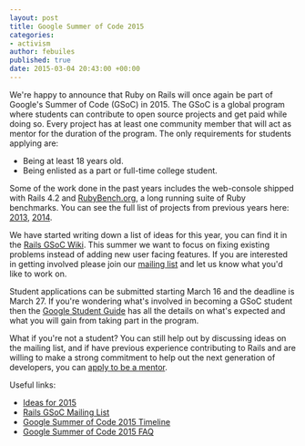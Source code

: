 ```yaml
---
layout: post
title: Google Summer of Code 2015
categories:
- activism
author: febuiles
published: true
date: 2015-03-04 20:43:00 +00:00
---
```

We're happy to announce that Ruby on Rails will once again be part of Google's Summer of Code
(GSoC) in 2015. The GSoC is a global program where students can contribute to open source projects
and get paid while doing so. Every project has at least one community member that will act
as mentor for the duration of the program. The only requirements for students applying are:

* Being at least 18 years old.
* Being enlisted as a part or full-time college student.

Some of the work done in the past years includes the web-console shipped with Rails 4.2 and
[RubyBench.org][rubybench], a long running suite of Ruby benchmarks. You can see the
full list of projects from previous years here: [2013][projects-2013], [2014][projects-2014].

We have started writing down a list of ideas for this year, you can find it in the [Rails GSoC
Wiki][ideas]. This summer we want to focus on fixing
existing problems instead of adding new user facing features. If you are interested in
getting involved please join our [mailing list][ml] and let us know what you'd like to
work on.

Student applications can be submitted starting March 16 and the deadline is March 27. If you're
wondering what's involved in becoming a GSoC student then the [Google Student
Guide][student-guide] has all the details on what's expected and what
you will gain from taking part in the program.

What if you're not a student? You can still help out by discussing ideas on the mailing list,
and if have previous experience contributing to Rails and are willing to make a strong commitment to
help out the next generation of developers, you can [apply to be a
mentor][melange].

Useful links:

* [Ideas for 2015][ideas]
* [Rails GSoC Mailing List][ml]
* [Google Summer of Code 2015 Timeline][timeline]
* [Google Summer of Code 2015 FAQ][faq]

[ideas]: https://github.com/railsgsoc/ideas/wiki/2015-Ideas
[ml]: http://groups.google.com/forum/#!forum/rubyonrails-gsoc
[rubybench]: http://rubybench.org/
[projects-2013]: http://weblog.rubyonrails.org/2013/5/27/rails-google-summer-of-code-projects/
[projects-2014]: http://weblog.rubyonrails.org/2014/5/23/meet-our-google-summer-of-code-students-and-mentors/
[student-guide]: http://en.flossmanuals.net/GSoCStudentGuide/
[melange]: http://www.google-melange.com/gsoc/profile/register/org_member/google/gsoc2015
[timeline]: http://www.google-melange.com/gsoc/events/google/gsoc2015
[faq]: http://www.google-melange.com/gsoc/document/show/gsoc_program/google/gsoc2015/help_page
